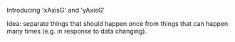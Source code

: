 Introducing 'xAxisG' and 'yAxisG'

Idea: separate things that should happen once from things that can happen many times (e.g. in response to data changing).
